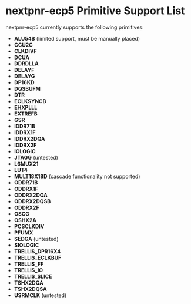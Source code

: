 # nextpnr-ecp5 Primitive Support List

nextpnr-ecp5 currently supports the following primitives:
 
 - **ALU54B** (limited support, must be manually placed)
 - **CCU2C**
 - **CLKDIVF**
 - **DCUA**
 - **DDRDLLA**
 - **DELAYF**
 - **DELAYG**
 - **DP16KD**
 - **DQSBUFM**
 - **DTR**
 - **ECLKSYNCB**
 - **EHXPLLL**
 - **EXTREFB**
 - **GSR**
 - **IDDR71B**
 - **IDDRX1F**
 - **IDDRX2DQA**
 - **IDDRX2F**
 - **IOLOGIC**
 - **JTAGG** (untested)
 - **L6MUX21**
 - **LUT4**
 - **MULT18X18D** (cascade functionality not supported)
 - **ODDR71B**
 - **ODDRX1F**
 - **ODDRX2DQA**
 - **ODDRX2DQSB**
 - **ODDRX2F**
 - **OSCG**
 - **OSHX2A**
 - **PCSCLKDIV**
 - **PFUMX**
 - **SEDGA** (untested)
 - **SIOLOGIC**
 - **TRELLIS_DPR16X4**
 - **TRELLIS_ECLKBUF**
 - **TRELLIS_FF**
 - **TRELLIS_IO**
 - **TRELLIS_SLICE**
 - **TSHX2DQA**
 - **TSHX2DQSA**
 - **USRMCLK** (untested)

